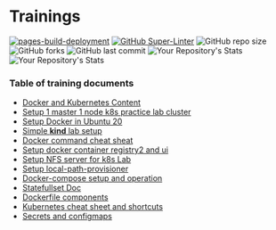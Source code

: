 # Trainings   
[![pages-build-deployment](https://github.com/mevijays/training-k8s/actions/workflows/pages/pages-build-deployment/badge.svg?branch=main)](https://github.com/mevijays/training-k8s/actions/workflows/pages/pages-build-deployment)
[![GitHub Super-Linter](https://github.com/mevijays/training-k8s/workflows/Lint%20Code%20Base/badge.svg)](https://github.com/marketplace/actions/super-linter) ![GitHub repo size](https://img.shields.io/github/repo-size/mevijays/training-k8s?style=flat-square) ![GitHub forks](https://img.shields.io/github/forks/mevijays/training-k8s) ![GitHub last commit](https://img.shields.io/github/last-commit/mevijays/training-k8s)
![Your Repository's Stats](https://github-readme-stats.vercel.app/api?username=sharmavijay86&show_icons=true)
![Your Repository's Stats](https://github-readme-stats.vercel.app/api/top-langs/?username=sharmavijay86&theme=blue-green)
### Table of training documents 
- [Docker and Kubernetes Content](docs/docker-k8s.md)
- [Setup 1 master 1 node k8s practice lab cluster](https://mevijay.com/blog/k8ssetup/)
- [Setup Docker in Ubuntu 20](docs/dockersetup.md)
- [Simple **kind** lab setup ](kubernetes/kind/readme.md)
- [Docker command cheat sheat](docs/dockercheatsheet.md)
- [ Setup docker container registry2 and ui](docs/setup-registry.md)
- [ Setup NFS server for k8s Lab](docs/setup-nfs.md)
- [ Setup local-path-provisioner](docs/local-path-provisioner.md)
- [Docker-compose setup and operation](docs/docker-compose.md)
- [Statefullset Doc](docs/statefulset.md)
- [Dockerfile components](docs/dockerfile.md)
- [Kubernetes cheat sheet and shortcuts](kubernetes/k8s-shortcuts-cheat-sheet.md)
- [Secrets and configmaps](docs/secrets-configmap.md)

